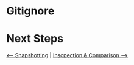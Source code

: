 # Gitignore

# Next Steps
[<-- Snapshotting](Snapshotting.md) | [Inscpection & Comparison -->](InspectionAndComparison.md)
